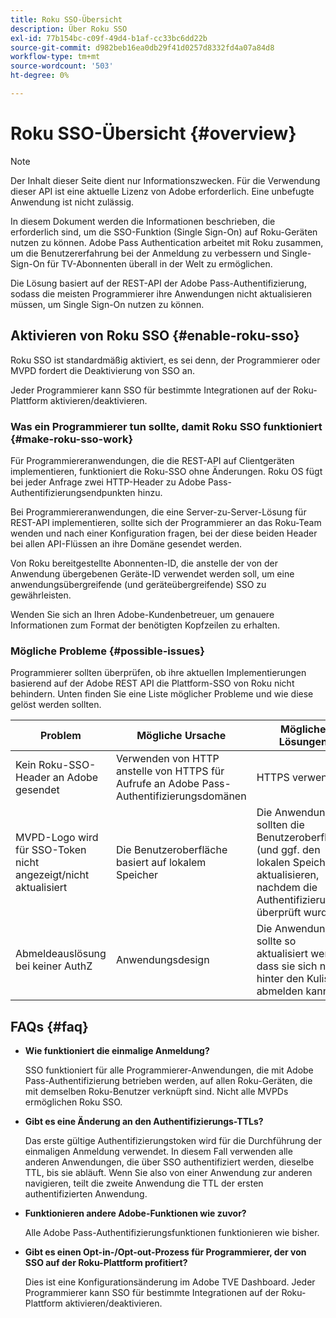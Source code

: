 ```yaml
---
title: Roku SSO-Übersicht
description: Über Roku SSO
exl-id: 77b154bc-c09f-49d4-b1af-cc33bc6dd22b
source-git-commit: d982beb16ea0db29f41d0257d8332fd4a07a84d8
workflow-type: tm+mt
source-wordcount: '503'
ht-degree: 0%

---
```


# Roku SSO-Übersicht {#overview}

>[!NOTE]
>
>Der Inhalt dieser Seite dient nur Informationszwecken. Für die Verwendung dieser API ist eine aktuelle Lizenz von Adobe erforderlich. Eine unbefugte Anwendung ist nicht zulässig.

In diesem Dokument werden die Informationen beschrieben, die erforderlich sind, um die SSO-Funktion (Single Sign-On) auf Roku-Geräten nutzen zu können. Adobe Pass Authentication arbeitet mit Roku zusammen, um die Benutzererfahrung bei der Anmeldung zu verbessern und Single-Sign-On für TV-Abonnenten überall in der Welt zu ermöglichen.

Die Lösung basiert auf der REST-API der Adobe Pass-Authentifizierung, sodass die meisten Programmierer ihre Anwendungen nicht aktualisieren müssen, um Single Sign-On nutzen zu können.

## Aktivieren von Roku SSO {#enable-roku-sso}

Roku SSO ist standardmäßig aktiviert, es sei denn, der Programmierer oder MVPD fordert die Deaktivierung von SSO an.

Jeder Programmierer kann SSO für bestimmte Integrationen auf der Roku-Plattform aktivieren/deaktivieren.

### Was ein Programmierer tun sollte, damit Roku SSO funktioniert {#make-roku-sso-work}

Für Programmiereranwendungen, die die REST-API auf Clientgeräten implementieren, funktioniert die Roku-SSO ohne Änderungen. Roku OS fügt bei jeder Anfrage zwei HTTP-Header zu Adobe Pass-Authentifizierungsendpunkten hinzu.

Bei Programmiereranwendungen, die eine Server-zu-Server-Lösung für REST-API implementieren, sollte sich der Programmierer an das Roku-Team wenden und nach einer Konfiguration fragen, bei der diese beiden Header bei allen API-Flüssen an ihre Domäne gesendet werden.

Von Roku bereitgestellte Abonnenten-ID, die anstelle der von der Anwendung übergebenen Geräte-ID verwendet werden soll, um eine anwendungsübergreifende (und geräteübergreifende) SSO zu gewährleisten.

Wenden Sie sich an Ihren Adobe-Kundenbetreuer, um genauere Informationen zum Format der benötigten Kopfzeilen zu erhalten.

### Mögliche Probleme {#possible-issues}

Programmierer sollten überprüfen, ob ihre aktuellen Implementierungen basierend auf der Adobe REST API die Plattform-SSO von Roku nicht behindern. Unten finden Sie eine Liste möglicher Probleme und wie diese gelöst werden sollten.

| Problem | Mögliche Ursache | Mögliche Lösungen |
|--------------------------------------------------|----------------------------------------------------------------------------|--------------------------------------------------------------------------------------------|
| Kein Roku-SSO-Header an Adobe gesendet | Verwenden von HTTP anstelle von HTTPS für Aufrufe an Adobe Pass-Authentifizierungsdomänen | HTTPS verwenden |
| MVPD-Logo wird für SSO-Token nicht angezeigt/nicht aktualisiert | Die Benutzeroberfläche basiert auf lokalem Speicher | Die Anwendungen sollten die Benutzeroberfläche (und ggf. den lokalen Speicher) aktualisieren, nachdem die Authentifizierung überprüft wurde |
| Abmeldeauslösung bei keiner AuthZ | Anwendungsdesign | Die Anwendung sollte so aktualisiert werden, dass sie sich nie hinter den Kulissen abmelden kann |

## FAQs {#faq}

* **Wie funktioniert die einmalige Anmeldung?**

  SSO funktioniert für alle Programmierer-Anwendungen, die mit Adobe Pass-Authentifizierung betrieben werden, auf allen Roku-Geräten, die mit demselben Roku-Benutzer verknüpft sind. Nicht alle MVPDs ermöglichen Roku SSO.


* **Gibt es eine Änderung an den Authentifizierungs-TTLs?**

  Das erste gültige Authentifizierungstoken wird für die Durchführung der einmaligen Anmeldung verwendet. In diesem Fall verwenden alle anderen Anwendungen, die über SSO authentifiziert werden, dieselbe TTL, bis sie abläuft. Wenn Sie also von einer Anwendung zur anderen navigieren, teilt die zweite Anwendung die TTL der ersten authentifizierten Anwendung.


* **Funktionieren andere Adobe-Funktionen wie zuvor?**

  Alle Adobe Pass-Authentifizierungsfunktionen funktionieren wie bisher.


* **Gibt es einen Opt-in-/Opt-out-Prozess für Programmierer, der von SSO auf der Roku-Plattform profitiert?**

  Dies ist eine Konfigurationsänderung im Adobe TVE Dashboard. Jeder Programmierer kann SSO für bestimmte Integrationen auf der Roku-Plattform aktivieren/deaktivieren.
